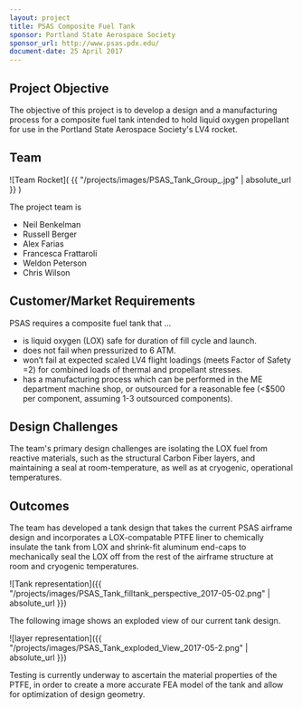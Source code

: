 ```yaml
---
layout: project
title: PSAS Composite Fuel Tank 
sponsor: Portland State Aerospace Society
sponsor_url: http://www.psas.pdx.edu/
document-date: 25 April 2017
---
```


## Project Objective

The objective of this project is to develop a design and a manufacturing process for a composite fuel tank intended to hold liquid oxygen propellant for use in the Portland State Aerospace Society's LV4 rocket. 

## Team

![Team Rocket]( {{ "/projects/images/PSAS_Tank_Group_.jpg" | absolute_url }} )

The project team is

* Neil Benkelman
* Russell Berger
* Alex Farias
* Francesca Frattaroli
* Weldon Peterson
* Chris Wilson

## Customer/Market Requirements

PSAS requires a composite fuel tank that ...

- is liquid oxygen (LOX) safe for duration of fill cycle and launch.
- does not fail when pressurized to 6 ATM.
- won’t fail at expected scaled LV4 flight loadings (meets Factor of Safety =2) for combined loads of thermal and propellant stresses.
- has a manufacturing process which can be performed in the ME department machine shop, or outsourced for a reasonable fee (<$500 per component, assuming 1-3 outsourced components).


## Design Challenges

The team's primary design challenges are isolating the LOX fuel from reactive materials, such as the structural Carbon Fiber layers, and maintaining a seal at room-temperature, as well as at cryogenic, operational temperatures.

## Outcomes

The team has developed a tank design that takes the current PSAS airframe design and incorporates a LOX-compatable PTFE liner to chemically insulate the tank from LOX and shrink-fit aluminum end-caps to mechanically seal the LOX off from the rest of the airframe structure at room and cryogenic temperatures.

![Tank representation]({{ "/projects/images/PSAS_Tank_filltank_perspective_2017-05-02.png" | absolute_url }})

The following image shows an exploded view of our current tank design.

![layer representation]({{ "/projects/images/PSAS_Tank_exploded_View_2017-05-2.png" | absolute_url }})

Testing is currently underway to ascertain the material properties of the PTFE, in order to create a more accurate FEA model of the tank and allow for optimization of design geometry. 